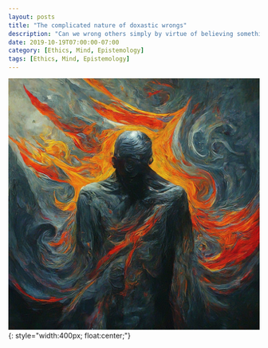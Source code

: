 ```yaml
---
layout: posts
title: "The complicated nature of doxastic wrongs"
description: "Can we wrong others simply by virtue of believing something about them?. Here I try to argue that we do."
date: 2019-10-19T07:00:00-07:00
category: [Ethics, Mind, Epistemology]
tags: [Ethics, Mind, Epistemology]
---
```

![TE image](/images/dw.jfif){: style="width:400px; float:center;"}
